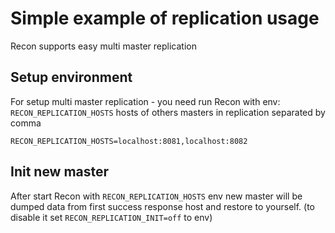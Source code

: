 # Simple example of replication usage
Recon supports easy multi master replication

## Setup environment
For setup multi master replication - you need run Recon with env: `RECON_REPLICATION_HOSTS` hosts of others masters in replication separated by comma
```env
RECON_REPLICATION_HOSTS=localhost:8081,localhost:8082
```

## Init new master
After start Recon with `RECON_REPLICATION_HOSTS` env new master will be dumped data from first success response host and restore to yourself.
(to disable it set `RECON_REPLICATION_INIT=off` to env)